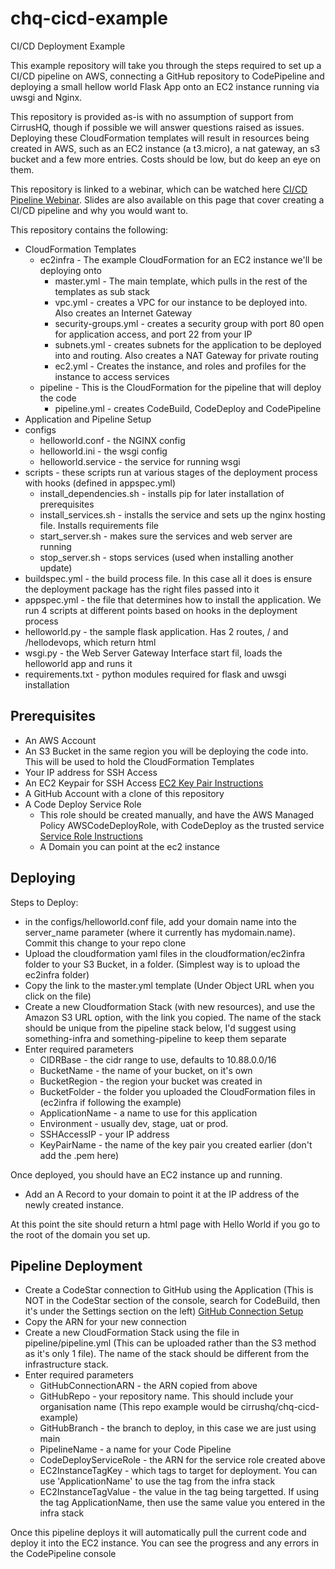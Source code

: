 # chq-cicd-example
CI/CD Deployment Example

This example repository will take you through the steps required to set up a CI/CD pipeline on AWS, connecting a GitHub repository to CodePipeline and deploying a small hellow world Flask App onto an EC2 instance running via uwsgi and Nginx.

This repository is provided as-is with no assumption of support from CirrusHQ, though if possible we will answer questions raised as issues. Deploying these CloudFormation templates will result in resources being created in AWS, such as an EC2 instance (a t3.micro), a nat gateway, an s3 bucket and a few more entries. Costs should be low, but do keep an eye on them.

This repository is linked to a webinar, which can be watched here [CI/CD Pipeline Webinar](https://www.cirrushq.com/webinar-delivery-of-higher-quality-software-faster-with-a-step-by-step-guide-on-creating-a-ci-cd-pipeline/). Slides are also available on this page that cover creating a CI/CD pipeline and why you would want to.

This repository contains the following:

- CloudFormation Templates
  - ec2infra - The example CloudFormation for an EC2 instance we'll be deploying onto
    - master.yml - The main template, which pulls in the rest of the templates as sub stack
    - vpc.yml - creates a VPC for our instance to be deployed into. Also creates an Internet Gateway 
    - security-groups.yml - creates a security group with port 80 open for application access, and port 22 from your IP
    - subnets.yml - creates subnets for the application to be deployed into and routing. Also creates a NAT Gateway for private routing
    - ec2.yml - Creates the instance, and roles and profiles for the instance to access services
  - pipeline - This is the CloudFormation for the pipeline that will deploy the code
    - pipeline.yml - creates CodeBuild, CodeDeploy and CodePipeline
- Application and Pipeline Setup
- configs
  - helloworld.conf - the NGINX config
  - helloworld.ini - the wsgi config
  - helloworld.service - the service for running wsgi
- scripts - these scripts run at various stages of the deployment process with hooks (defined in appspec.yml)
  - install_dependencies.sh - installs pip for later installation of prerequisites
  - install_services.sh - installs the service and sets up the nginx hosting file. Installs requirements file
  - start_server.sh - makes sure the services and web server are running
  - stop_server.sh - stops services (used when installing another update)
- buildspec.yml - the build process file. In this case all it does is ensure the deployment package has the right files passed into it
- appspec.yml - the file that determines how to install the application. We run 4 scripts at different points based on hooks in the deployment process
- helloworld.py - the sample flask application. Has 2 routes, / and /hellodevops, which return html
- wsgi.py - the Web Server Gateway Interface start fil, loads the helloworld app and runs it
- requirements.txt - python modules required for flask and uwsgi installation

## Prerequisites

- An AWS Account
- An S3 Bucket in the same region you will be deploying the code into. This will be used to hold the CloudFormation Templates
- Your IP address for SSH Access
- An EC2 Keypair for SSH Access [EC2 Key Pair Instructions](https://docs.aws.amazon.com/AWSEC2/latest/UserGuide/ec2-key-pairs.html#having-ec2-create-your-key-pair)
- A GitHub Account with a clone of this repository
- A Code Deploy Service Role
  - This role should be created manually, and have the AWS Managed Policy AWSCodeDeployRole, with CodeDeploy as the trusted service [Service Role Instructions](https://docs.aws.amazon.com/IAM/latest/UserGuide/id_roles_create_for-service.html)
  - A Domain you can point at the ec2 instance

## Deploying

Steps to Deploy:
- in the configs/helloworld.conf file, add your domain name into the server_name parameter (where it currently has mydomain.name). Commit this change to your repo clone
- Upload the cloudformation yaml files in the cloudformation/ec2infra folder to your S3 Bucket, in a folder. (Simplest way is to upload the ec2infra folder)
- Copy the link to the master.yml template (Under Object URL when you click on the file)
- Create a new Cloudformation Stack (with new resources), and use the Amazon S3 URL option, with the link you copied. The name of the stack should be unique from the pipeline stack below, I'd suggest using something-infra and something-pipeline to keep them separate
- Enter required parameters
  - CIDRBase - the cidr range to use, defaults to 10.88.0.0/16
  - BucketName - the name of your bucket, on it's own
  - BucketRegion - the region your bucket was created in
  - BucketFolder - the folder you uploaded the CloudFormation files in (ec2infra if following the example)
  - ApplicationName - a name to use for this application
  - Environment - usually dev, stage, uat or prod. 
  - SSHAccessIP - your IP address
  - KeyPairName - the name of the key pair you created earlier (don't add the .pem here)

Once deployed, you should have an EC2 instance up and running. 
- Add an A Record to your domain to point it at the IP address of the newly created instance.

At this point the site should return a html page with Hello World if you go to the root of the domain you set up.

## Pipeline Deployment
- Create a CodeStar connection to GitHub using the Application (This is NOT in the CodeStar section of the console, search for CodeBuild, then it's under the Settings section on the left) [GitHub Connection Setup](https://docs.aws.amazon.com/codepipeline/latest/userguide/connections-github.html)
- Copy the ARN for your new connection
- Create a new CloudFormation Stack using the file in pipeline/pipeline.yml (This can be uploaded rather than the S3 method as it's only 1 file). The name of the stack should be different from the infrastructure stack.
- Enter required parameters
  - GitHubConnectionARN - the ARN copied from above
  - GitHubRepo - your repository name. This should include your organisation name (This repo example would be cirrushq/chq-cicd-example)
  - GitHubBranch - the branch to deploy, in this case we are just using main
  - PipelineName - a name for your Code Pipeline
  - CodeDeployServiceRole - the ARN for the service role created above
  - EC2InstanceTagKey - which tags to target for deployment. You can use 'ApplicationName' to use the tag from the infra stack
  - EC2InstanceTagValue - the value in the tag being targetted. If using the tag ApplicationName, then use the same value you entered in the infra stack

Once this pipeline deploys it will automatically pull the current code and deploy it into the EC2 instance. You can see the progress and any errors in the CodePipeline console

